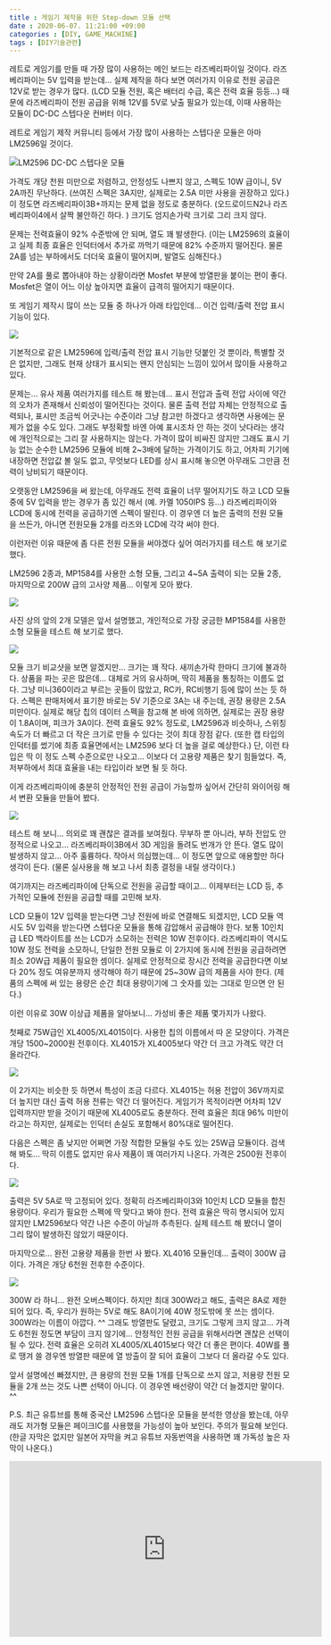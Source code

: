 ```yaml
---
title : 게임기 제작을 위한 Step-down 모듈 선택
date : 2020-06-07. 11:21:00 +09:00
categories : [DIY, GAME_MACHINE]
tags : [DIY기술관련]
---
```


레트로 게임기를 만들 때 가장 많이 사용하는 메인 보드는 라즈베리파이일 것이다.
라즈베리파이는 5V 입력을 받는데...
실제 제작을 하다 보면 여러가지 이유로 전원 공급은 12V로 받는 경우가 많다.
(LCD 모듈 전원, 혹은 배터리 수급, 혹은 전력 효율 등등...)
때문에 라즈베리파이 전원 공급을 위해 12V를 5V로 낮출 필요가 있는데, 이때 사용하는 모듈이 DC-DC 스텝다운 컨버터 이다.

레트로 게임기 제작 커뮤니티 등에서 가장 많이 사용하는 스텝다운 모듈은 아마 LM2596일 것이다.​

![LM2596 DC-DC 스텝다운 모듈](https://velog.velcdn.com/images/amos42/post/0684c832-60c0-4a8e-a3b5-a98af78c08e2/image.jpg)

가격도 개당 천원 미만으로 저렴하고, 안정성도 나쁘지 않고, 스펙도 10W 급이니, 5V 2A까진 무난하다. (쓰여진 스펙은 3A지만, 실제로는 2.5A 미만 사용을 권장하고 있다.) 이 정도면 라즈베리파이3B+까지는 문제 없을 정도로 충분하다. (오드로이드N2나 라즈베리파이4에서 살짝 불안하긴 하다. ) 크기도 엄지손가락 크기로 그리 크지 않다.

문제는 전력효율이 92% 수준밖에 안 되며, 열도 꽤 발생한다. (이는 LM2596의 효율이고 실제 최종 효율은 인덕터에서 추가로 까먹기 때문에 82% 수준까지 떨어진다. 물론 2A를 넘는 부하에서도 더더욱 효율이 떨어지며, 발열도 심해진다.)

만약 2A를 풀로 뽑아내야 하는 상황이라면 Mosfet 부분에 방열판을 붙이는 편이 좋다. Mosfet은 열이 어느 이상 높아지면 효율이 급격히 떨어지기 때문이다.

또 게임기 제작시 많이 쓰는 모듈 중 하나가 아래 타입인데... 이건 입력/출력 전압 표시 기능이 있다.

![](https://velog.velcdn.com/images/amos42/post/941c8727-b907-4147-889a-0bfaa8366dad/image.jpg)

기본적으로 같은 LM2596에 입력/출력 전압 표시 기능만 덧붙인 것 뿐이라, 특별할 것은 없지만, 그래도 현재 상태가 표시되는 왠지 안심되는 느낌이 있어서 많이들 사용하고 있다.

문제는... 유사 제품 여러가지를 테스트 해 봤는데... 표시 전압과 출력 전압 사이에 약간의 오차가 존재해서 신뢰성이 떨어진다는 것이다. 물론 출력 전압 자체는 안정적으로 출력되나, 표시만 조금씩 어긋나는 수준이라 그냥 참고만 하겠다고 생각하면 사용에는 문제가 없을 수도 있다.
그래도 부정확할 바엔 아예 표시조차 안 하는 것이 낫다라는 생각에 개인적으로는 그리 잘 사용하지는 않는다. 가격이 많이 비싸진 않지만 그래도 표시 기능 없는 순수한 LM2596 모듈에 비해 2~3배에 달하는 가격이기도 하고, 어차피 기기에 내장하면 전압값 볼 일도 없고, 무엇보다 LED를 상시 표시해 놓으면 아무래도 그만큼 전력이 낭비되기 때문이다.

오랫동안 LM2596을 써 왔는데, 아무래도 전력 효율이 너무 떨어지기도 하고 LCD 모듈 중에 5V 입력을 받는 경우가 좀 있긴 해서 (예. 카멜 1050IPS 등...) 라즈베리파이와 LCD에 동시에 전력을 공급하기엔 스펙이 딸린다.
이 경우엔 더 높은 출력의 전원 모듈을 쓰든가, 아니면 전원모듈 2개를 라즈와 LCD에 각각 써야 한다.

이런저런 이유 때문에 좀 다른 전원 모듈을 써야겠다 싶어 여러가지를 테스트 해 보기로 했다.

LM2596 2종과, MP1584를 사용한 소형 모듈, 그리고 4~5A 출력이 되는 모듈 2종,  마지막으로 200W 급의 고사양 제품... 이렇게 모아 봤다.

![](https://velog.velcdn.com/images/amos42/post/1f8abbd9-978c-4e7b-9efe-b4f54b729e9b/image.jpg)

사진 상의 앞의 2개 모델은 앞서 설명했고, 개인적으로 가장 궁금한 MP1584를 사용한 소형 모듈을 테스트 해 보기로 했다.

![](https://velog.velcdn.com/images/amos42/post/b618a6be-e452-4ccf-8b19-fc15a209584f/image.jpg)

모듈 크기 비교샷을 보면 알겠지만... 크기는 꽤 작다. 새끼손가락 한마디 크기에 불과하다.
상품을 파는 곳은 많은데... 대체로 거의 유사하며, 딱히 제품을 통칭하는 이름도 없다. 그냥 미니360이라고 부르는 곳들이 많았고, RC카, RC비행기 등에 많이 쓰는 듯 하다.
스펙은 판매처에서 표기한 바로는 5V 기준으로 3A는 내 주는데, 권장 용량은 2.5A 미만이다.
실제로 해당 칩의 데이터 스펙을 참고해 본 바에 의하면, 실제로는 권장 용량이 1.8A이며, 피크가 3A이다.
전력 효율도 92% 정도로, LM2596과 비슷하나, 스위칭 속도가 더 빠르고 더 작은 크기로 만들 수 있다는 것이 최대 장점 같다. (또한 캡 타입의 인덕터를 썼기에 최종 효율면에서는 LM2596 보다 더 높을 걸로 예상한다.)
단, 이런 타입은 딱 이 정도 스펙 수준으로만 나오고... 이보다 더 고용량 제품은 찾기 힘들었다. 즉, 저부하에서 최대 효율을 내는 타입이라 보면 될 듯 하다.

이게 라즈베리파이에 충분히 안정적인 전원 공급이 가능할까 싶어서 간단히 와이어링 해서 변환 모듈을 만들어 봤다.

![](https://velog.velcdn.com/images/amos42/post/e8d5debf-f65c-4916-a846-9e64c6ac5f86/image.jpg)

테스트 해 보니... 의외로 꽤 괜찮은 결과를 보여줬다.
무부하 뿐 아니라, 부하 전압도 안정적으로 나오고...
라즈베리파이3B에서 3D 게임을 돌려도 번개가 안 뜬다.
열도 많이 발생하지 않고... 아주 훌륭하다.
작아서 의심했는데... 이 정도면 앞으로 애용할만 하다 생각이 든다.
(물론 실사용을 해 보고 나서 최종 결정을 내릴 생각이다.)

여기까지는 라즈베리파이에 단독으로 전원을 공급할 때이고...
이제부터는 LCD 등, 추가적인 모듈에 전원을 공급할 때를 고민해 보자.

LCD 모듈이 12V 입력을 받는다면 그냥 전원에 바로 연결해도 되겠지만,
LCD 모듈 역시도 5V 입력을 받는다면 스텝다운 모듈을 통해 감압해서 공급해야 한다.
보통 10인치급 LED 백라이트를 쓰는 LCD가 소모하는 전력은 10W 전후이다. 라즈베리파이 역시도 10W 정도 전력을 소모하니, 단일한 전원 모듈로 이 2가지에 동시에 전원을 공급하려면 최소 20W급 제품이 필요한 셈이다.
실제로 안정적으로 장시간 전력을 공급한다면 이보다 20% 정도 여유분까지 생각해야 하기 때문에 25~30W 급의 제품을 사야 한다.
(제품의 스펙에 써 있는 용량은 순간 최대 용량이기에 그 숫자를 있는 그대로 믿으면 안 된다.)

이런 이유로 30W 이상급 제품을 알아보니... 가성비 좋은 제품 몇가지가 나왔다.

첫째로 75W급인 XL4005/XL4015이다. 사용한 칩의 이름에서 따 온 모양이다.
가격은 개당 1500~2000원 전후이다. XL4015가 XL4005보다 약간 더 크고 가격도 약간 더 올라간다.

![](https://velog.velcdn.com/images/amos42/post/fdcb3c1b-58a1-4ed1-9f52-34c79e1a400c/image.jpg)

이 2가지는 비슷한 듯 하면서 특성이 조금 다르다.
XL4015는 허용 전압이 36V까지로 더 높지만 대신 출력 허용 전류는 약간 더 떨어진다.
게임기가 목적이라면 어차피 12V 입력까지만 받을 것이기 때문에 XL4005로도 충분하다.
전력 효율은 최대 96% 미만이라고는 하지만, 실제로는 인덕터 손실도 포함해서 80%대로 떨어진다.

다음은 스펙은 좀 낮지만 어쩌면 가장 적합한 모듈일 수도 있는 25W급 모듈이다.
검색해 봐도... 딱히 이름도 없지만 유사 제품이 꽤 여러가지 나온다.
가격은 2500원 전후이다.

![](https://velog.velcdn.com/images/amos42/post/452097a9-a142-4d69-a1c1-91761794467e/image.jpg)

출력은 5V 5A로 딱 고정되어 있다.
정확히 라즈베리파이3와 10인치 LCD 모듈을 합친 용량이다.
우리가 필요한 스펙에 딱 맞다고 봐야 한다.
전력 효율은 딱히 명시되어 있지 않지만 LM2596보다 약간 나은 수준이 아닐까 추측된다.
실제 테스트 해 봤더니 열이 그리 많이 발생하진 않았기 때문이다.

마지막으로... 완전 고용량 제품을 한번 사 봤다.
XL4016 모듈인데... 출력이 300W 급이다. 가격은 개당 6천원 전후한 수준이다.

![](https://velog.velcdn.com/images/amos42/post/152a590d-b3fd-4a41-9bb2-ae241da5cb10/image.jpg)

300W 라 하니... 완전 오버스펙이다.
하지만 최대 300W라고 해도, 출력은 8A로 제한되어 있다. 즉, 우리가 원하는 5V로 해도 8A이기에 40W 정도밖에 못 쓰는 셈이다. 300W라는 이름이 아깝다. ^^
그래도 방열판도 달렸고, 크기도 그렇게 크지 않고... 가격도 6천원 정도면 부담이 크지 않기에...
안정적인 전원 공급을 위해서라면 괜찮은 선택이 될 수 있다.
전력 효율은 오히려 XL4005/XL4015보다 약간 더 좋은 편이다.
40W를 풀로 땡겨 쓸 경우엔 방열판 때문에 열 방출이 잘 되어 효율이 그보다 더 올라갈 수도 있다.

앞서 설명에선 빠졌지만,
큰 용량의 전원 모듈 1개를 단독으로 쓰지 않고,
저용량 전원 모듈을 2개 쓰는 것도 나쁜 선택이 아니다.
이 경우엔 배선량이 약간 더 늘겠지만 말이다. ^^


P.S. 최근 유튜브를 통해 중국산 LM2596 스텝다운 모듈을 분석한 영상을 봤는데, 아무래도 저가형 모듈은 페이크IC를 사용했을 가능성이 높아 보인다. 주의가 필요해 보인다.
(한글 자막은 없지만 일본어 자막을 켜고 유튜브 자동번역을 사용하면 꽤 가독성 높은 자막이 나온다.)

<iframe width="560" height="315" src="https://www.youtube.com/embed/XZdU_vc8e1k" title="YouTube video player" frameborder="0" allow="accelerometer; autoplay; clipboard-write; encrypted-media; gyroscope; picture-in-picture; web-share" allowfullscreen></iframe>

